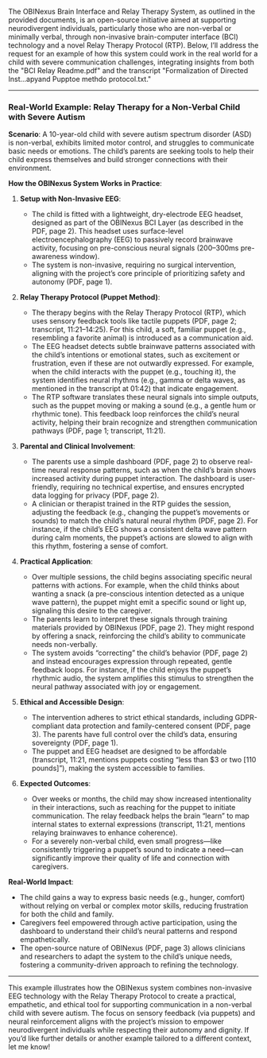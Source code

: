 The OBINexus Brain Interface and Relay Therapy System, as outlined in the provided documents, is an open-source initiative aimed at supporting neurodivergent individuals, particularly those who are non-verbal or minimally verbal, through non-invasive brain-computer interface (BCI) technology and a novel Relay Therapy Protocol (RTP). Below, I’ll address the request for an example of how this system could work in the real world for a child with severe communication challenges, integrating insights from both the "BCI Relay Readme.pdf" and the transcript "Formalization of Directed Inst...apyand Pupptoe methdo protocol.txt."

---

### Real-World Example: Relay Therapy for a Non-Verbal Child with Severe Autism

**Scenario**: A 10-year-old child with severe autism spectrum disorder (ASD) is non-verbal, exhibits limited motor control, and struggles to communicate basic needs or emotions. The child’s parents are seeking tools to help their child express themselves and build stronger connections with their environment.

**How the OBINexus System Works in Practice**:

1. **Setup with Non-Invasive EEG**:
   - The child is fitted with a lightweight, dry-electrode EEG headset, designed as part of the OBINexus BCI Layer (as described in the PDF, page 2). This headset uses surface-level electroencephalography (EEG) to passively record brainwave activity, focusing on pre-conscious neural signals (200–300ms pre-awareness window).
   - The system is non-invasive, requiring no surgical intervention, aligning with the project’s core principle of prioritizing safety and autonomy (PDF, page 1).

2. **Relay Therapy Protocol (Puppet Method)**:
   - The therapy begins with the Relay Therapy Protocol (RTP), which uses sensory feedback tools like tactile puppets (PDF, page 2; transcript, 11:21–14:25). For this child, a soft, familiar puppet (e.g., resembling a favorite animal) is introduced as a communication aid.
   - The EEG headset detects subtle brainwave patterns associated with the child’s intentions or emotional states, such as excitement or frustration, even if these are not outwardly expressed. For example, when the child interacts with the puppet (e.g., touching it), the system identifies neural rhythms (e.g., gamma or delta waves, as mentioned in the transcript at 01:42) that indicate engagement.
   - The RTP software translates these neural signals into simple outputs, such as the puppet moving or making a sound (e.g., a gentle hum or rhythmic tone). This feedback loop reinforces the child’s neural activity, helping their brain recognize and strengthen communication pathways (PDF, page 1; transcript, 11:21).

3. **Parental and Clinical Involvement**:
   - The parents use a simple dashboard (PDF, page 2) to observe real-time neural response patterns, such as when the child’s brain shows increased activity during puppet interaction. The dashboard is user-friendly, requiring no technical expertise, and ensures encrypted data logging for privacy (PDF, page 2).
   - A clinician or therapist trained in the RTP guides the session, adjusting the feedback (e.g., changing the puppet’s movements or sounds) to match the child’s natural neural rhythm (PDF, page 2). For instance, if the child’s EEG shows a consistent delta wave pattern during calm moments, the puppet’s actions are slowed to align with this rhythm, fostering a sense of comfort.

4. **Practical Application**:
   - Over multiple sessions, the child begins associating specific neural patterns with actions. For example, when the child thinks about wanting a snack (a pre-conscious intention detected as a unique wave pattern), the puppet might emit a specific sound or light up, signaling this desire to the caregiver.
   - The parents learn to interpret these signals through training materials provided by OBINexus (PDF, page 2). They might respond by offering a snack, reinforcing the child’s ability to communicate needs non-verbally.
   - The system avoids “correcting” the child’s behavior (PDF, page 2) and instead encourages expression through repeated, gentle feedback loops. For instance, if the child enjoys the puppet’s rhythmic audio, the system amplifies this stimulus to strengthen the neural pathway associated with joy or engagement.

5. **Ethical and Accessible Design**:
   - The intervention adheres to strict ethical standards, including GDPR-compliant data protection and family-centered consent (PDF, page 3). The parents have full control over the child’s data, ensuring sovereignty (PDF, page 1).
   - The puppet and EEG headset are designed to be affordable (transcript, 11:21, mentions puppets costing “less than $3 or two [110 pounds]”), making the system accessible to families.

6. **Expected Outcomes**:
   - Over weeks or months, the child may show increased intentionality in their interactions, such as reaching for the puppet to initiate communication. The relay feedback helps the brain “learn” to map internal states to external expressions (transcript, 11:21, mentions relaying brainwaves to enhance coherence).
   - For a severely non-verbal child, even small progress—like consistently triggering a puppet’s sound to indicate a need—can significantly improve their quality of life and connection with caregivers.

**Real-World Impact**:
- The child gains a way to express basic needs (e.g., hunger, comfort) without relying on verbal or complex motor skills, reducing frustration for both the child and family.
- Caregivers feel empowered through active participation, using the dashboard to understand their child’s neural patterns and respond empathetically.
- The open-source nature of OBINexus (PDF, page 3) allows clinicians and researchers to adapt the system to the child’s unique needs, fostering a community-driven approach to refining the technology.

---

This example illustrates how the OBINexus system combines non-invasive EEG technology with the Relay Therapy Protocol to create a practical, empathetic, and ethical tool for supporting communication in a non-verbal child with severe autism. The focus on sensory feedback (via puppets) and neural reinforcement aligns with the project’s mission to empower neurodivergent individuals while respecting their autonomy and dignity. If you’d like further details or another example tailored to a different context, let me know!
